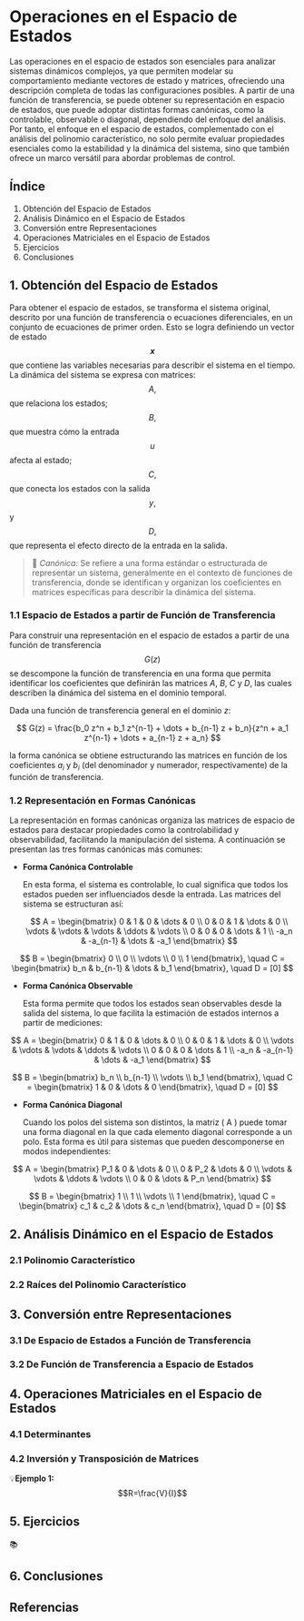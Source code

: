 # Operaciones en el Espacio de Estados

Las operaciones en el espacio de estados son esenciales para analizar sistemas dinámicos complejos, ya que permiten modelar su comportamiento mediante vectores de estado y matrices, ofreciendo una descripción completa de todas las configuraciones posibles. A partir de una función de transferencia, se puede obtener su representación en espacio de estados, que puede adoptar distintas formas canónicas, como la controlable, observable o diagonal, dependiendo del enfoque del análisis. Por tanto, el enfoque en el espacio de estados, complementado con el análisis del polinomio característico, no solo permite evaluar propiedades esenciales como la estabilidad y la dinámica del sistema, sino que también ofrece un marco versátil para abordar problemas de control.

## Índice
1. Obtención del Espacio de Estados
2. Análisis Dinámico en el Espacio de Estados
3. Conversión entre Representaciones
4. Operaciones Matriciales en el Espacio de Estados
5. Ejercicios
6. Conclusiones
   
## 1. Obtención del Espacio de Estados
Para obtener el espacio de estados, se transforma el sistema original, descrito por una función de transferencia o ecuaciones diferenciales, en un conjunto de ecuaciones de primer orden. Esto se logra definiendo un vector de estado **$$x$$** que contiene las variables necesarias para describir el sistema en el tiempo. La dinámica del sistema se expresa con matrices: $$A,$$ que relaciona los estados; $$B,$$ que muestra cómo la entrada $$u$$ afecta al estado; $$C,$$ que conecta los estados con la salida $$y,$$ y $$D,$$ que representa el efecto directo de la entrada en la salida.
>🔑 *Canónica:* Se refiere a una forma estándar o estructurada de representar un sistema, generalmente en el contexto de funciones de transferencia, donde se identifican y organizan los coeficientes en matrices específicas para describir la dinámica del sistema.
### 1.1 Espacio de Estados a partir de Función de Transferencia
Para construir una representación en el espacio de estados a partir de una función de transferencia $$G(z)$$ se descompone la función de transferencia en una forma que permita identificar los coeficientes que definirán las matrices $A,$ $B,$ $C$ y $D,$ las cuales describen la dinámica del sistema en el dominio temporal.

Dada una función de transferencia general en el dominio $z:$

$$
G(z) = \frac{b_0 z^n + b_1 z^{n-1} + \dots + b_{n-1} z + b_n}{z^n + a_1 z^{n-1} + \dots + a_{n-1} z + a_n}
$$

la forma canónica se obtiene estructurando las matrices en función de los coeficientes $a_i$ y $b_i$ (del denominador y numerador, respectivamente) de la función de transferencia.

### 1.2 Representación en Formas Canónicas

La representación en formas canónicas organiza las matrices de espacio de estados para destacar propiedades como la controlabilidad y observabilidad, facilitando la manipulación del sistema. A continuación se presentan las tres formas canónicas más comunes:

- **Forma Canónica Controlable**
  
   En esta forma, el sistema es controlable, lo cual significa que todos los estados pueden ser influenciados desde la entrada. Las matrices del sistema se estructuran así:

  
  $$ A = \begin{bmatrix} 
       0 & 1 & 0 & \dots & 0 \\
       0 & 0 & 1 & \dots & 0 \\
       \vdots & \vdots & \vdots & \ddots & \vdots \\
       0 & 0 & 0 & \dots & 1 \\
       -a_n & -a_{n-1} & \dots & -a_1
   \end{bmatrix} $$
  

$$
   B = \begin{bmatrix} 
       0 \\
       0 \\
       \vdots \\
       0 \\
       1 
   \end{bmatrix}, \quad C = \begin{bmatrix} b_n & b_{n-1} & \dots & b_1 \end{bmatrix}, \quad D = [0]
$$

- **Forma Canónica Observable**
  
   Esta forma permite que todos los estados sean observables desde la salida del sistema, lo que facilita la estimación de estados internos a partir de mediciones:

$$
  A = \begin{bmatrix} 
       0 & 1 & 0 & \dots & 0 \\
       0 & 0 & 1 & \dots & 0 \\
       \vdots & \vdots & \vdots & \ddots & \vdots \\
       0 & 0 & 0 & \dots & 1 \\
       -a_n & -a_{n-1} & \dots & -a_1
   \end{bmatrix}
$$


$$
   B = \begin{bmatrix} 
       b_n \\
       b_{n-1} \\
       \vdots \\
       b_1 
   \end{bmatrix}, \quad C = \begin{bmatrix} 1 & 0 & \dots & 0 \end{bmatrix}, \quad D = [0]
$$

- **Forma Canónica Diagonal**
  
   Cuando los polos del sistema son distintos, la matriz \( A \) puede tomar una forma diagonal en la que cada elemento diagonal corresponde a un polo. Esta forma es útil para sistemas que pueden descomponerse en modos independientes:

 $$
   A = \begin{bmatrix} 
       P_1 & 0 & \dots & 0 \\
       0 & P_2 & \dots & 0 \\
       \vdots & \vdots & \ddots & \vdots \\
       0 & 0 & \dots & P_n
   \end{bmatrix}
$$

$$
   B = \begin{bmatrix} 
       1 \\
       1 \\
       \vdots \\
       1 
   \end{bmatrix}, \quad C = \begin{bmatrix} c_1 & c_2 & \dots & c_n \end{bmatrix}, \quad D = [0]
 $$



## 2. Análisis Dinámico en el Espacio de Estados
### 2.1 Polinomio Característico
### 2.2 Raíces del Polinomio Característico

## 3. Conversión entre Representaciones
### 3.1 De Espacio de Estados a Función de Transferencia
### 3.2 De Función de Transferencia a Espacio de Estados

## 4. Operaciones Matriciales en el Espacio de Estados
### 4.1 Determinantes
### 4.2 Inversión y Transposición de Matrices

💡**Ejemplo 1:** 
$$R=\frac{V}{I}$$

## 5. Ejercicios

📚

## 6. Conclusiones


## Referencias
